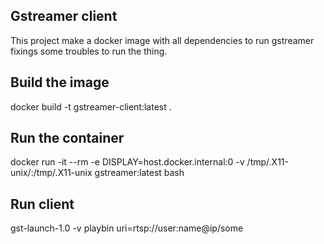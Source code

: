 ## Gstreamer client

This project make a docker image with all dependencies to run gstreamer fixings some troubles to run the thing.

## Build the image

docker build -t gstreamer-client:latest .

## Run the container

docker run -it --rm -e DISPLAY=host.docker.internal:0 -v /tmp/.X11-unix/:/tmp/.X11-unix gstreamer:latest bash

## Run client

gst-launch-1.0 -v playbin uri=rtsp://user:name@ip/some



